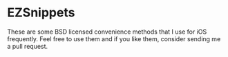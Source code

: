 EZSnippets
==========

These are some BSD licensed convenience  methods that I use for iOS frequently. Feel free to use them and if you like them, consider sending me a pull request. 